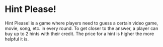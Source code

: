 # Hint Please!
Hint Please! is a game where players need to guess a certain video game, movie, song, etc. in every round.
To get closer to the answer, a player can buy up to 2 hints with their credit.
The price for a hint is higher the more helpful it is.
